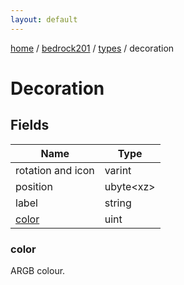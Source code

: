 ```yaml
---
layout: default
---
```


[home](/)  /  [bedrock201](/protocol/bedrock201)  /  [types](/protocol/bedrock201/types)  /  decoration

# Decoration

## Fields

Name | Type
---|---
rotation and icon | varint
position | ubyte&lt;xz&gt;
label | string
[color](#color) | uint

### color

ARGB colour.
